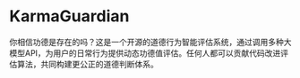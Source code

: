 # KarmaGuardian
你相信功德是存在的吗？这是一个开源的道德行为智能评估系统，通过调用多种大模型API，为用户的日常行为提供动态功德值评估。任何人都可以贡献代码改进评估算法，共同构建更公正的道德判断体系。

